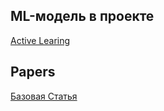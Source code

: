 ## ML-модель в проекте

[Active Learing](https://neerc.ifmo.ru/wiki/index.php?title=%D0%90%D0%BA%D1%82%D0%B8%D0%B2%D0%BD%D0%BE%D0%B5_%D0%BE%D0%B1%D1%83%D1%87%D0%B5%D0%BD%D0%B8%D0%B5)

## Papers

[Базовая Статья](./ЭпидемияДиплом.pdf)

